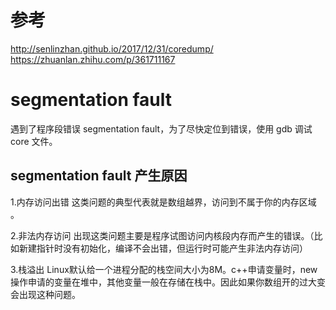 # 参考
http://senlinzhan.github.io/2017/12/31/coredump/
https://zhuanlan.zhihu.com/p/361711167

# segmentation fault
遇到了程序段错误 segmentation fault，为了尽快定位到错误，使用 gdb 调试 core 文件。

## segmentation fault 产生原因
1.内存访问出错
这类问题的典型代表就是数组越界，访问到不属于你的内存区域 。

2.非法内存访问
出现这类问题主要是程序试图访问内核段内存而产生的错误。（比如新建指针时没有初始化，编译不会出错，但运行时可能产生非法内存访问）

3.栈溢出
Linux默认给一个进程分配的栈空间大小为8M。c++申请变量时，new操作申请的变量在堆中，其他变量一般在存储在栈中。因此如果你数组开的过大变会出现这种问题。